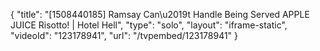 {
    "title": "[1508440185] Ramsay Can\u2019t Handle Being Served APPLE JUICE Risotto! | Hotel Hell",
    "type": "solo",
    "layout": "iframe-static",
    "videoId": "123178941",
    "url": "\/tvpembed\/123178941"
}